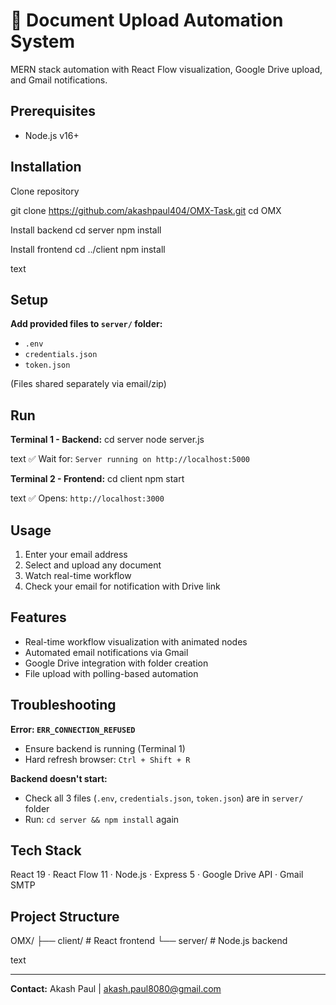 # 🤖 Document Upload Automation System

MERN stack automation with React Flow visualization, Google Drive upload, and Gmail notifications.

## Prerequisites

- Node.js v16+

## Installation

Clone repository

git clone https://github.com/akashpaul404/OMX-Task.git
cd OMX

Install backend
cd server
npm install

Install frontend
cd ../client
npm install

text

## Setup

**Add provided files to `server/` folder:**
- `.env`
- `credentials.json`
- `token.json`

(Files shared separately via email/zip)

## Run

**Terminal 1 - Backend:**
cd server
node server.js

text
✅ Wait for: `Server running on http://localhost:5000`

**Terminal 2 - Frontend:**
cd client
npm start

text
✅ Opens: `http://localhost:3000`

## Usage

1. Enter your email address
2. Select and upload any document
3. Watch real-time workflow 
4. Check your email for notification with Drive link

## Features

- Real-time workflow visualization with animated nodes
- Automated email notifications via Gmail
- Google Drive integration with folder creation
- File upload with polling-based automation

## Troubleshooting

**Error: `ERR_CONNECTION_REFUSED`**
- Ensure backend is running (Terminal 1)
- Hard refresh browser: `Ctrl + Shift + R`

**Backend doesn't start:**
- Check all 3 files (`.env`, `credentials.json`, `token.json`) are in `server/` folder
- Run: `cd server && npm install` again

## Tech Stack

React 19 · React Flow 11 · Node.js · Express 5 · Google Drive API · Gmail SMTP

## Project Structure

OMX/
├── client/ # React frontend
└── server/ # Node.js backend

text

---

**Contact:** Akash Paul | akash.paul8080@gmail.com